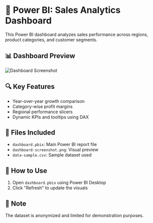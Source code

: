 # 🧾 Power BI: Sales Analytics Dashboard

This Power BI dashboard analyzes sales performance across regions, product categories, and customer segments.

## 📊 Dashboard Preview

![Dashboard Screenshot]("C:\Users\Arnav\Desktop\AshaCare_Dashboard.png")

## 🔍 Key Features
- Year-over-year growth comparison
- Category-wise profit margins
- Regional performance slicers
- Dynamic KPIs and tooltips using DAX

## 📁 Files Included
- `dashboard.pbix`: Main Power BI report file
- `dashboard-screenshot.png`: Visual preview
- `data-sample.csv`: Sample dataset used

## 🚀 How to Use
1. Open `dashboard.pbix` using Power BI Desktop
2. Click "Refresh" to update the visuals

## 📌 Note
The dataset is anonymized and limited for demonstration purposes.

